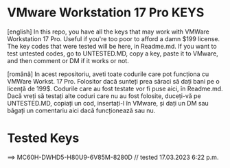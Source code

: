 # VMware Workstation 17 Pro KEYS
[english] In this repo, you have all the keys that may work with VMWare Workstation 17 Pro. Useful if you're too poor to afford a damn $199 license. The key codes that were tested will be here, in Readme.md. If you want to test untested codes, go to UNTESTED.MD, copy a key, paste it to VMware, and then comment or DM if it works or not.

[română] In acest repositoriu, aveti toate codurile care pot funcționa cu VMWare Workst. 17 Pro. Folositor dacă sunteți prea săraci să dați bani pe o licență de 199$. Codurile care au fost testate vor fi puse aici, în Readme.md. Dacă vreți să testați alte coduri care nu au fost folosite, duceți-vă pe UNTESTED.MD, copiați un cod, insertați-l în VMware, și dați un DM sau băgați un comentariu aici dacă funcționează sau nu.

# Tested Keys
==> MC60H-DWHD5-H80U9-6V85M-8280D // tested 17.03.2023 6:22 p.m.

